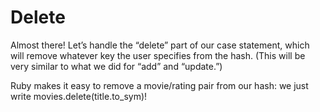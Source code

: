 # Delete

Almost there! Let’s handle the “delete” part of our case statement, which will remove whatever key the user specifies from the hash. (This will be very similar to what we did for “add” and “update.”)

Ruby makes it easy to remove a movie/rating pair from our hash: we just write movies.delete(title.to_sym)!
